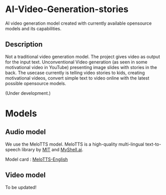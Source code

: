 # AI-Video-Generation-stories

AI video generation model created with currently available opensource models and its capabilities.

## Description

Not a traditional video generation model. The project gives video as output for the input text. Unconventional Video generation (as seen in some motivational video in YouTube) presenting image slides with stories in the back.
The usecase currently is telling video stories to kids, creating motivational videos, convert simple text to video online with the latest possible opensource models.

(Under development.)

# Models

## Audio model

We use the MeloTTS model. MeloTTS is a high-quality multi-lingual text-to-speech library by [MIT](https://www.mit.edu/) and [MyShell.ai](https://myshell.ai/).

Model card : [MeloTTS-English](https://huggingface.co/myshell-ai/MeloTTS-English)

## Video model

To be updated!
